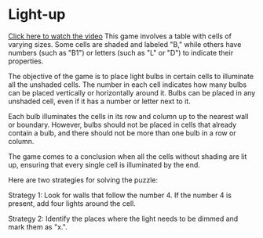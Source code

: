 # Light-up
[Click here to watch the video](/2023-08-11%2023-28-02.mkv)
This game involves a table with cells of varying sizes. Some cells are shaded and labeled "B," while others have numbers (such as "B1") or letters (such as "L" or "D") to indicate their properties.

The objective of the game is to place light bulbs in certain cells to illuminate all the unshaded cells. The number in each cell indicates how many bulbs can be placed vertically or horizontally around it. Bulbs can be placed in any unshaded cell, even if it has a number or letter next to it.



Each bulb illuminates the cells in its row and column up to the nearest wall or boundary. However, bulbs should not be placed in cells that already contain a bulb, and there should not be more than one bulb in a row or column.



The game comes to a conclusion when all the cells without shading are lit up, ensuring that every single cell is illuminated by the end.

Here are two strategies for solving the puzzle:

Strategy 1: Look for walls that follow the number 4. If the number 4 is present, add four lights around the cell.



Strategy 2: Identify the places where the light needs to be dimmed and mark them as "x.".
